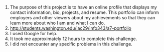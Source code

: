 1.	The purpose of this project is to have an online profile that displays my contact information,
	bio, projects, and resume. This portfolio can inform employers and other viewers about my achievements
	so that they can learn more about who I am and what I can do.
2.	http://students.washington.edu/lac29/info343/a7-portfolio
3.	I used Google for help.
4.	It took me approximately 12 hours to complete this challenge.
5.	I did not encounter any specific problems in this challenge.